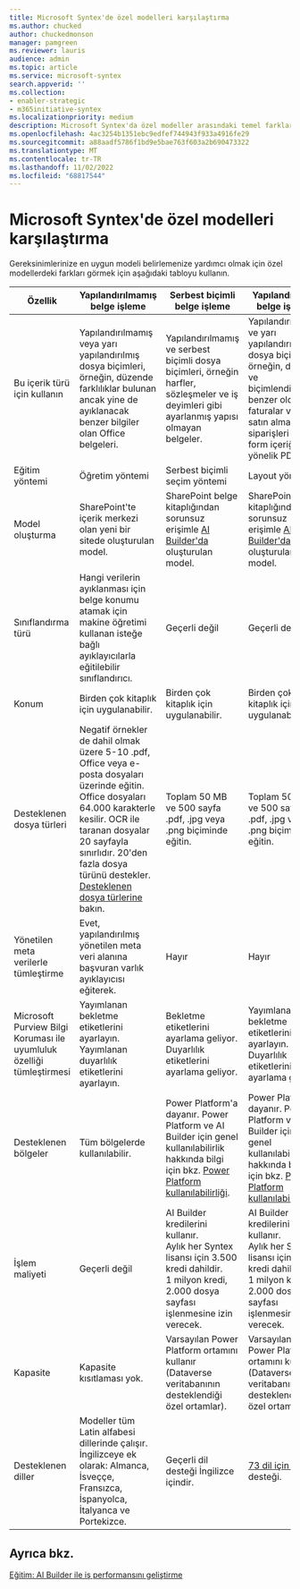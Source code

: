 ```yaml
---
title: Microsoft Syntex'de özel modelleri karşılaştırma
ms.author: chucked
author: chuckedmonson
manager: pamgreen
ms.reviewer: lauris
audience: admin
ms.topic: article
ms.service: microsoft-syntex
search.appverid: ''
ms.collection:
- enabler-strategic
- m365initiative-syntex
ms.localizationpriority: medium
description: Microsoft Syntex'da özel modeller arasındaki temel farklar hakkında bilgi edinin.
ms.openlocfilehash: 4ac3254b1351ebc9edfef744943f933a4916fe29
ms.sourcegitcommit: a88aadf5786f1bd9e5bae763f603a2b690473322
ms.translationtype: MT
ms.contentlocale: tr-TR
ms.lasthandoff: 11/02/2022
ms.locfileid: "68817544"
---
```

# <a name="compare-custom-models-in-microsoft-syntex"></a>Microsoft Syntex'de özel modelleri karşılaştırma 

Gereksinimlerinize en uygun modeli belirlemenize yardımcı olmak için özel modellerdeki farkları görmek için aşağıdaki tabloyu kullanın.

| Özellik | Yapılandırılmamış belge işleme | Serbest biçimli belge işleme | Yapılandırılmış belge işleme |
| ------- | ------- | ------- | ------- |
| Bu içerik türü için kullanın | Yapılandırılmamış veya yarı yapılandırılmış dosya biçimleri, örneğin, düzende farklılıklar bulunan ancak yine de ayıklanacak benzer bilgiler olan Office belgeleri. | Yapılandırılmamış ve serbest biçimli dosya biçimleri, örneğin harfler, sözleşmeler ve iş deyimleri gibi ayarlanmış yapısı olmayan belgeler. | Yapılandırılmış ve yarı yapılandırılmış dosya biçimleri, örneğin, düzen ve biçimlendirmenin benzer olduğu faturalar veya satın alma siparişleri gibi form içeriğine yönelik PDF'ler. |
| Eğitim yöntemi | Öğretim yöntemi | Serbest biçimli seçim yöntemi | Layout yöntemi |
| Model oluşturma | SharePoint'te içerik merkezi olan yeni bir sitede oluşturulan model.  | SharePoint belge kitaplığından sorunsuz erişimle [AI Builder'da](/ai-builder/overview) oluşturulan model.| SharePoint belge kitaplığından sorunsuz erişimle [AI Builder'da](/ai-builder/overview) oluşturulan model. |
| Sınıflandırma türü | Hangi verilerin ayıklanması için belge konumu atamak için makine öğretimi kullanan isteğe bağlı ayıklayıcılarla eğitilebilir sınıflandırıcı. | Geçerli değil | Geçerli değil |
| Konum | Birden çok kitaplık için uygulanabilir. | Birden çok kitaplık için uygulanabilir. | Birden çok kitaplık için uygulanabilir. |
| Desteklenen dosya türleri | Negatif örnekler de dahil olmak üzere 5-10 .pdf, Office veya e-posta dosyaları üzerinde eğitin.<br>Office dosyaları 64.000 karakterle kesilir. OCR ile taranan dosyalar 20 sayfayla sınırlıdır. 20'den fazla dosya türünü destekler. [Desteklenen dosya türlerine](requirements-and-limitations.md#unstructured-document-processing) bakın.  | Toplam 50 MB ve 500 sayfa .pdf, .jpg veya .png biçiminde eğitin. | Toplam 50 MB ve 500 sayfa .pdf, .jpg veya .png biçiminde eğitin. |
| Yönetilen meta verilerle tümleştirme | Evet, yapılandırılmış yönetilen meta veri alanına başvuran varlık ayıklayıcısı eğiterek. | Hayır | Hayır |
| Microsoft Purview Bilgi Koruması ile uyumluluk özelliği tümleştirmesi | Yayımlanan bekletme etiketlerini ayarlayın.<br>Yayımlanan duyarlılık etiketlerini ayarlayın. | Bekletme etiketlerini ayarlama geliyor. <br>Duyarlılık etiketlerini ayarlama geliyor. | Yayımlanan bekletme etiketlerini ayarlayın. <br>Duyarlılık etiketlerini ayarlama geliyor. |
| Desteklenen bölgeler| Tüm bölgelerde kullanılabilir. | Power Platform'a dayanır. Power Platform ve AI Builder için genel kullanılabilirlik hakkında bilgi için bkz. [Power Platform kullanılabilirliği](https://dynamics.microsoft.com/geographic-availability/). | Power Platform'a dayanır. Power Platform ve AI Builder için genel kullanılabilirlik hakkında bilgi için bkz. [Power Platform kullanılabilirliği](https://dynamics.microsoft.com/geographic-availability/). |
| İşlem maliyeti | Geçerli değil | AI Builder kredilerini kullanır.<br>Aylık her Syntex lisansı için 3.500 kredi dahildir.<br>1 milyon kredi, 2.000 dosya sayfası işlenmesine izin verecek. | AI Builder kredilerini kullanır.<br>Aylık her Syntex lisansı için 3.500 kredi dahildir.<br>1 milyon kredi, 2.000 dosya sayfası işlenmesine izin verecek. |
| Kapasite | Kapasite kısıtlaması yok. | Varsayılan Power Platform ortamını kullanır (Dataverse veritabanının desteklendiği özel ortamlar). | Varsayılan Power Platform ortamını kullanır (Dataverse veritabanının desteklendiği özel ortamlar). |
| Desteklenen diller| Modeller tüm Latin alfabesi dillerinde çalışır. İngilizceye ek olarak: Almanca, İsveççe, Fransızca, İspanyolca, İtalyanca ve Portekizce. | Geçerli dil desteği İngilizce içindir. | [73 dil için dil](/ai-builder/form-processing-model-requirements.md#languages-supported) desteği. |

## <a name="see-also"></a>Ayrıca bkz.

[Eğitim: AI Builder ile iş performansını geliştirme](/training/paths/improve-business-performance-ai-builder/?source=learn)



